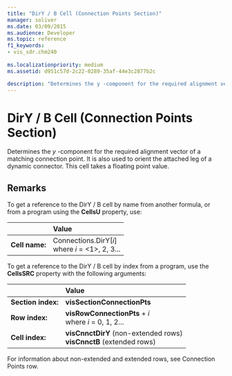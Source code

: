 ```yaml
---
title: "DirY / B Cell (Connection Points Section)" 
manager: soliver
ms.date: 03/09/2015
ms.audience: Developer
ms.topic: reference
f1_keywords:
- vis_sdr.chm240
 
ms.localizationpriority: medium
ms.assetid: d951c57d-2c22-0289-35af-44e3c2877b2c

description: "Determines the y -component for the required alignment vector of a matching connection point. It is also used to orient the attached leg of a dynamic connector. This cell takes a floating point value."
---
```


# DirY / B Cell (Connection Points Section)

Determines the *y* -component for the required alignment vector of a matching connection point. It is also used to orient the attached leg of a dynamic connector. This cell takes a floating point value.
  
## Remarks

To get a reference to the DirY / B cell by name from another formula, or from a program using the **CellsU** property, use:
  
||Value |
|:-----|:-----|
|**Cell name:**  <br/> |Connections.DirY[*i*]           <br/>where *i* = <1>, 2, 3... |

To get a reference to the DirY / B cell by index from a program, use the **CellsSRC** property with the following arguments:
  
||Value |
|:-----|:-----|
|**Section index:**  <br/> |**visSectionConnectionPts** <br/> |
|**Row index:**  <br/> |**visRowConnectionPts** + *i*           <br/>where *i* = 0, 1, 2... |
|**Cell index:**  <br/> |**visCnnctDirY** (non-extended rows)          <br/>**visCnnctB** (extended rows)  <br/> |

For information about non-extended and extended rows, see Connection Points row.
  
